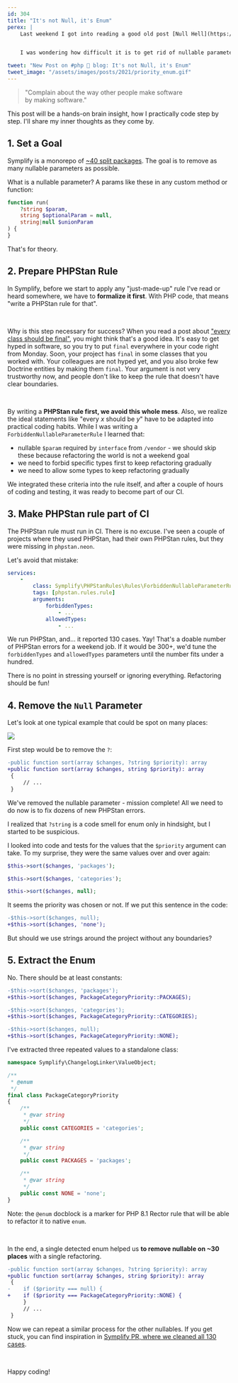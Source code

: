 ```yaml
---
id: 304
title: "It's not Null, it's Enum"
perex: |
    Last weekend I got into reading a good old post [Null Hell](https://afilina.com/null-hell) by Afilina, a fellow legacy archeologist. Null parameters are evil, which turns code into "maybe" and "just in case" conditions with ifs everywhere.


    I was wondering how difficult it is to get rid of nullable parameters in a project. I made myself a challenge: **get rid of nullable params over the weekend**. This is what happened.

tweet: "New Post on #php 🐘 blog: It's not Null, it's Enum"
tweet_image: "/assets/images/posts/2021/priority_enum.gif"
---
```


<blockquote class="blockquote text-center">
    "Complain about the way other people make software
    <br>
    by making software."
</blockquote>

This post will be a hands-on brain insight, how I practically code step by step. I'll share my inner thoughts as they come by.

## 1. Set a Goal

Symplify is a monorepo of [~40 split packages](https://github.com/symplify/symplify). The goal is to remove as many nullable parameters as possible.

What is a nullable parameter? A params like these in any custom method or function:

```php
function run(
    ?string $param,
    string $optionalParam = null,
    string|null $unionParam
) {
}
```

That's for theory.

## 2. Prepare PHPStan Rule

In Symplify, before we start to apply any "just-made-up" rule I've read or heard somewhere, we have to **formalize it first**. With PHP code, that means "write a PHPStan rule for that".

<br>

Why is this step necessary for success? When you read a post about ["every class should be final"](/blog/2019/01/24/how-to-kill-parents), you might think that's a good idea. It's easy to get hyped in software, so you try to put `final` everywhere in your code right from Monday. Soon, your project has `final` in some classes that you worked with. Your colleagues are not hyped yet, and you also broke few Doctrine entities by making them `final`. Your argument is not very trustworthy now, and people don't like to keep the rule that doesn't have clear boundaries.

<br>

By writing a **PHPStan rule first, we avoid this whole mess**. Also, we realize the ideal statements like "every *x* should be *y*" have to be adapted into practical coding habits. While I was writing a `ForbiddenNullableParameterRule` I learned that:

- nullable `$param` required by `interface` from `/vendor` - we should skip these because refactoring the world is not a weekend goal
- we need to forbid specific types first to keep refactoring gradually
- we need to allow some types to keep refactoring gradually

We integrated these criteria into the rule itself, and after a couple of hours of coding and testing, it was ready to become part of our CI.

## 3. Make PHPStan rule part of CI

The PHPStan rule must run in CI. There is no excuse. I've seen a couple of projects where they used PHPStan, had their own PHPStan rules, but they were missing in `phpstan.neon`.

Let's avoid that mistake:

```yaml
services:
    -
        class: Symplify\PHPStanRules\Rules\ForbiddenNullableParameterRule
        tags: [phpstan.rules.rule]
        arguments:
            forbiddenTypes:
                - ...
            allowedTypes:
                - ...
```

We run PHPStan, and... it reported 130 cases. Yay! That's a doable number of PHPStan errors for a weekend job. If it would be 300+, we'd tune the `forbiddenTypes` and `allowedTypes` parameters until the number fits under a hundred.

There is no point in stressing yourself or ignoring everything. Refactoring should be fun!

## 4. Remove the `Null` Parameter

Let's look at one typical example that could be spot on many places:

<img src="/assets/images/posts/2021/priority_enum.gif" class="img-thumbnail">

First step would be to remove the `?`:

```diff
-public function sort(array $changes, ?string $priority): array
+public function sort(array $changes, string $priority): array
 {
     // ...
 }
```

We've removed the nullable parameter - mission complete! All we need to do now is to fix dozens of new PHPStan errors.

I realized that `?string` is a code smell for enum only in hindsight, but I started to be suspicious.

I looked into code and tests for the values that the `$priority` argument can take. To my surprise, they were the same values over and over again:

```php
$this->sort($changes, 'packages');

$this->sort($changes, 'categories');

$this->sort($changes, null);
```

It seems the priority was chosen or not. If we put this sentence in the code:

```diff
-$this->sort($changes, null);
+$this->sort($changes, 'none');
```

But should we use strings around the project without any boundaries?

## 5. Extract the Enum

No. There should be at least constants:

```diff
-$this->sort($changes, 'packages');
+$this->sort($changes, PackageCategoryPriority::PACKAGES);

-$this->sort($changes, 'categories');
+$this->sort($changes, PackageCategoryPriority::CATEGORIES);

-$this->sort($changes, null);
+$this->sort($changes, PackageCategoryPriority::NONE);
```

I've extracted three repeated values to a standalone class:

```php
namespace Symplify\ChangelogLinker\ValueObject;

/**
 * @enum
 */
final class PackageCategoryPriority
{
    /**
     * @var string
     */
    public const CATEGORIES = 'categories';

    /**
     * @var string
     */
    public const PACKAGES = 'packages';

    /**
     * @var string
     */
    public const NONE = 'none';
}
```

Note: the `@enum` docblock is a marker for PHP 8.1 Rector rule that will be able to refactor it to native `enum`.

<br>

In the end, a single detected enum helped us **to remove nullable on ~30 places** with a single refactoring.

```diff
-public function sort(array $changes, ?string $priority): array
+public function sort(array $changes, string $priority): array
 {
-    if ($priority === null) {
+    if ($priority === PackageCategoryPriority::NONE) {
     }
     // ...
 }
```

Now we can repeat a similar process for the other nullables. If you get stuck, you can find inspiration in [Symplify PR, where we cleaned all 130 cases](https://github.com/symplify/symplify/pull/2977/files).

<br>

Happy coding!
